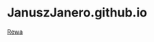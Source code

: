 # JanuszJanero.github.io

[Rewa](https://github.com/JanuszJanero/JanuszJanero.github.io/blob/main/rewa.jpg)

